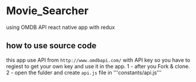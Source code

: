 # Movie_Searcher
using OMDB API
react native app with redux 

## how to use source code
this app use API from `http://www.omdbapi.com/` with API key so you have to regiest to get your own key and use it in the app.
1 - after you Fork & clone.
2 - open the fulder and create `api.js` file in '''constants/api.js'''
